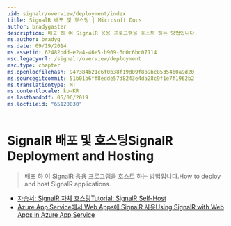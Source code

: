 ```yaml
---
uid: signalr/overview/deployment/index
title: SignalR 배포 및 호스팅 | Microsoft Docs
author: bradygaster
description: 배포 하 여 SignalR 응용 프로그램을 호스트 하는 방법입니다.
ms.author: bradyg
ms.date: 09/19/2014
ms.assetid: 62482bdd-e2a4-46e5-b909-6d0c6bc07114
msc.legacyurl: /signalr/overview/deployment
msc.type: chapter
ms.openlocfilehash: 947384b21c6f0b38f19d09f8b9bc85354b0a9d20
ms.sourcegitcommit: 51b01b6ff8edde57d8243e4da28c9f1e7f1962b2
ms.translationtype: MT
ms.contentlocale: ko-KR
ms.lasthandoff: 05/06/2019
ms.locfileid: "65120030"
---
```

# <a name="signalr-deployment-and-hosting"></a><span data-ttu-id="caae4-103">SignalR 배포 및 호스팅</span><span class="sxs-lookup"><span data-stu-id="caae4-103">SignalR Deployment and Hosting</span></span>

> <span data-ttu-id="caae4-104">배포 하 여 SignalR 응용 프로그램을 호스트 하는 방법입니다.</span><span class="sxs-lookup"><span data-stu-id="caae4-104">How to deploy and host SignalR applications.</span></span>

- [<span data-ttu-id="caae4-105">자습서: SignalR 자체 호스팅</span><span class="sxs-lookup"><span data-stu-id="caae4-105">Tutorial: SignalR Self-Host</span></span>](tutorial-signalr-self-host.md)
- [<span data-ttu-id="caae4-106">Azure App Service에서 Web Apps에 SignalR 사용</span><span class="sxs-lookup"><span data-stu-id="caae4-106">Using SignalR with Web Apps in Azure App Service</span></span>](using-signalr-with-azure-web-sites.md)
